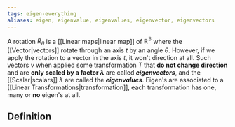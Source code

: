 ```yaml
---
tags: eigen-everything
aliases: eigen, eigenvalue, eigenvalues, eigenvector, eigenvectors
---
```

A rotation $R_{\theta}$ is a [[Linear maps|linear map]] of $\mathbb{R^{3}}$ where the [[Vector|vectors]] rotate through an axis $t$ by an angle $\theta$. However, if we apply the rotation to a vector in the axis $t$, it won't direction at all. Such vectors $v$ when applied some transformation $T$ that **do not change direction** and are **only scaled by a factor $\lambda$** are called ***eigenvectors***, and the [[Scalar|scalars]] $\lambda$ are called the ***eigenvalues***. 
Eigen's are associated to a [[Linear Transformations|transformation]], each transformation has one, many or **no** eigen's at all.
## Definition
